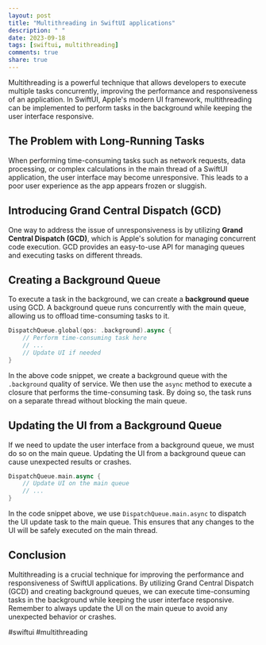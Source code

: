 ```yaml
---
layout: post
title: "Multithreading in SwiftUI applications"
description: " "
date: 2023-09-18
tags: [swiftui, multithreading]
comments: true
share: true
---
```


Multithreading is a powerful technique that allows developers to execute multiple tasks concurrently, improving the performance and responsiveness of an application. In SwiftUI, Apple's modern UI framework, multithreading can be implemented to perform tasks in the background while keeping the user interface responsive.

## The Problem with Long-Running Tasks

When performing time-consuming tasks such as network requests, data processing, or complex calculations in the main thread of a SwiftUI application, the user interface may become unresponsive. This leads to a poor user experience as the app appears frozen or sluggish.

## Introducing Grand Central Dispatch (GCD)

One way to address the issue of unresponsiveness is by utilizing **Grand Central Dispatch (GCD)**, which is Apple's solution for managing concurrent code execution. GCD provides an easy-to-use API for managing queues and executing tasks on different threads.

## Creating a Background Queue

To execute a task in the background, we can create a **background queue** using GCD. A background queue runs concurrently with the main queue, allowing us to offload time-consuming tasks to it.

```swift
DispatchQueue.global(qos: .background).async {
    // Perform time-consuming task here
    // ...
    // Update UI if needed
}
```

In the above code snippet, we create a background queue with the `.background` quality of service. We then use the `async` method to execute a closure that performs the time-consuming task. By doing so, the task runs on a separate thread without blocking the main queue.

## Updating the UI from a Background Queue

If we need to update the user interface from a background queue, we must do so on the main queue. Updating the UI from a background queue can cause unexpected results or crashes.

```swift
DispatchQueue.main.async {
    // Update UI on the main queue
    // ...
}
```

In the code snippet above, we use `DispatchQueue.main.async` to dispatch the UI update task to the main queue. This ensures that any changes to the UI will be safely executed on the main thread.

## Conclusion

Multithreading is a crucial technique for improving the performance and responsiveness of SwiftUI applications. By utilizing Grand Central Dispatch (GCD) and creating background queues, we can execute time-consuming tasks in the background while keeping the user interface responsive. Remember to always update the UI on the main queue to avoid any unexpected behavior or crashes.

#swiftui #multithreading